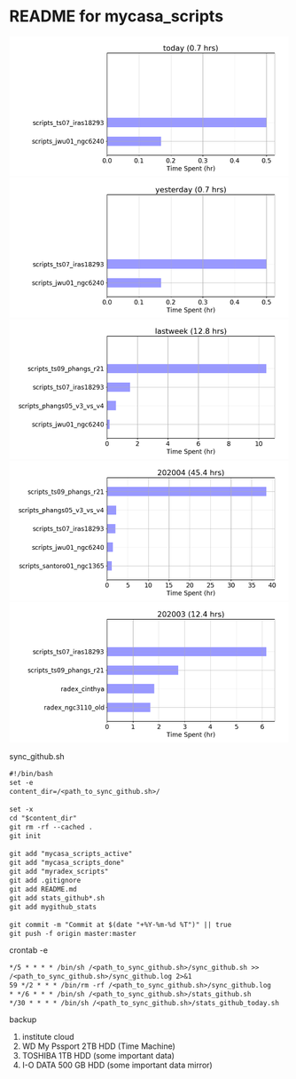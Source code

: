 # README for mycasa_scripts

![stats_commit_today](https://github.com/toshikisaito1005/mycasa_scripts/blob/master/mygithub_stats/stats_commit_today.png)
![stats_commit_yesterday](https://github.com/toshikisaito1005/mycasa_scripts/blob/master/mygithub_stats/stats_commit_yesterday.png)
![stats_commit_lastweek](https://github.com/toshikisaito1005/mycasa_scripts/blob/master/mygithub_stats/stats_commit_lastweek.png)
![stats_commit_202004](https://github.com/toshikisaito1005/mycasa_scripts/blob/master/mygithub_stats/stats_commit_202004.png)
![stats_commit_202003](https://github.com/toshikisaito1005/mycasa_scripts/blob/master/mygithub_stats/stats_commit_202003.png)

sync_github.sh
```
#!/bin/bash
set -e
content_dir=/<path_to_sync_github.sh>/

set -x
cd "$content_dir"
git rm -rf --cached .
git init

git add "mycasa_scripts_active"
git add "mycasa_scripts_done"
git add "myradex_scripts"
git add .gitignore
git add README.md
git add stats_github*.sh
git add mygithub_stats

git commit -m "Commit at $(date "+%Y-%m-%d %T")" || true
git push -f origin master:master
```

crontab -e
```
*/5 * * * * /bin/sh /<path_to_sync_github.sh>/sync_github.sh >> /<path_to_sync_github.sh>/sync_github.log 2>&1
59 */2 * * * /bin/rm -rf /<path_to_sync_github.sh>/sync_github.log
* */6 * * * /bin/sh /<path_to_sync_github.sh>/stats_github.sh
*/30 * * * * /bin/sh /<path_to_sync_github.sh>/stats_github_today.sh
```

backup
1. institute cloud
2. WD My Pssport 2TB HDD (Time Machine)
3. TOSHIBA 1TB HDD (some important data)
4. I-O DATA 500 GB HDD (some important data mirror)
